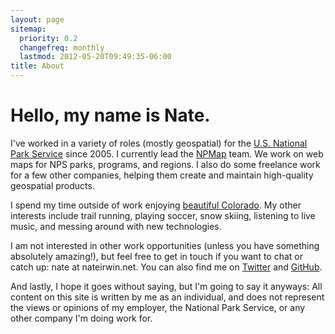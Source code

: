 ```yaml
---
layout: page
sitemap:
  priority: 0.2
  changefreq: monthly
  lastmod: 2012-05-20T09:49:35-06:00
title: About
---
```


# Hello, my name is Nate.

I've worked in a variety of roles (mostly geospatial) for the [U.S. National Park Service](http://www.nps.gov) since 2005. I currently lead the [NPMap](http://www.nps.gov/npmap) team. We work on web maps for NPS parks, programs, and regions. I also do some freelance work for a few other companies, helping them create and maintain high-quality geospatial products.

I spend my time outside of work enjoying [beautiful Colorado](http://fuckyeahcolorado.tumblr.com/). My other interests include trail running, playing soccer, snow skiing, listening to live music, and messing around with new technologies.

I am not interested in other work opportunities (unless you have something absolutely amazing!), but feel free to get in touch if you want to chat or catch up: nate at nateirwin.net. You can also find me on [Twitter](http://twitter.com/nateirwin) and [GitHub](http://github.com/nateirwin).

And lastly, I hope it goes without saying, but I'm going to say it anyways: All content on this site is written by me as an individual, and does not represent the views or opinions of my employer, the National Park Service, or any other company I'm doing work for.